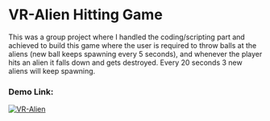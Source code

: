 # VR-Alien Hitting Game

This was a group project where I handled the coding/scripting part and achieved to build this game where the user is required to throw balls at the aliens (new ball keeps spawning every 5 seconds), and whenever the player hits an alien it falls down and gets destroyed. Every 20 seconds 3 new aliens will keep spawning.

### Demo Link:

[![VR-Alien](https://user-images.githubusercontent.com/36617987/157286502-3cff828e-2b8e-4a15-9dce-f20e4109781d.jpg)](https://vimeo.com/658219938)
